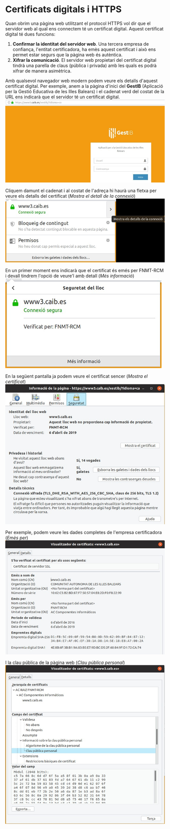 # Certificats digitals i HTTPS
Quan obrim una pàgina web utilitzant el protocol HTTPS vol dir que el servidor web al qual ens connectem té un certificat digital. 
Aquest certificat digital té dues funcions:
1. **Confirmar la identitat del servidor web**. Una tercera empresa de confiança, l'entitat certificadora, ha emès aquest certificat 
i això ens permet estar segurs que la pàgina web és autèntica.
2. **Xifrar la comunicació**. El servidor web propietari del certificat digital tindrà una parella de claus (pública i privada) 
amb les quals es podrà xifrar de manera asimètrica.

Amb qualsevol navegador web modern podem veure els detalls d'aquest certificat digital. Per exemple, anem a la pàgina d'inici del 
**GestIB** (Aplicació per la Gestió Educativa de les Illes Balears) i el cadenat verd del costat de la URL ens indicarà que el servidor té un certificat digital.
![Cadenat verd](/assets/certificat_digital/certificat1.jpg)

Cliquem damunt el cadenat i al costat de l'adreça hi haurà una fletxa per veure els detalls del certificat (*Mostra el detall de la connexió*)
![Detalls certificat](/assets/certificat_digital/certificat2.jpg)

En un primer moment ens indicarà que el certificat és emés per FNMT-RCM i devall tindrem l'opció de veure'l amb detall (*Més informació*)
![Més informació](/assets/certificat_digital/certificat3.jpg)

En la següent pantalla ja podem veure el certificat sencer (*Mostra el certificat*)
![Mostra el certificat](/assets/certificat_digital/certificat4.jpg)

Per exemple, podem veure les dades completes de l'empresa certificadora (*Emès per*)
![Emès per](/assets/certificat_digital/certificat5.jpg)

I la clau pública de la pàgina web (*Clau pública personal*)
![Clau pública personal](/assets/certificat_digital/certificat6.jpg)
